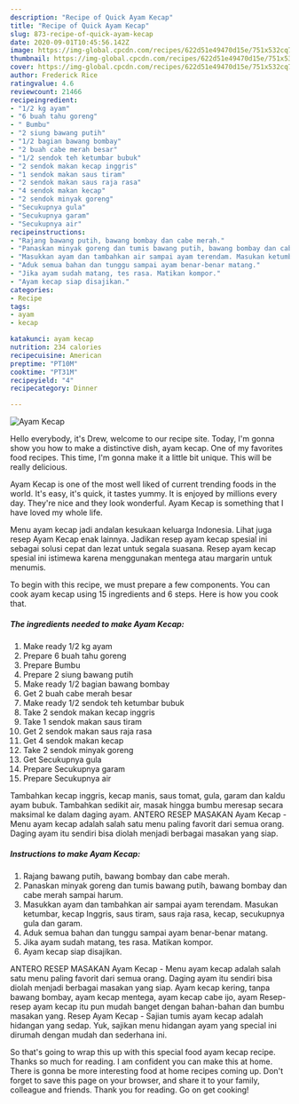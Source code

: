 ```yaml
---
description: "Recipe of Quick Ayam Kecap"
title: "Recipe of Quick Ayam Kecap"
slug: 873-recipe-of-quick-ayam-kecap
date: 2020-09-01T10:45:56.142Z
image: https://img-global.cpcdn.com/recipes/622d51e49470d15e/751x532cq70/ayam-kecap-foto-resep-utama.jpg
thumbnail: https://img-global.cpcdn.com/recipes/622d51e49470d15e/751x532cq70/ayam-kecap-foto-resep-utama.jpg
cover: https://img-global.cpcdn.com/recipes/622d51e49470d15e/751x532cq70/ayam-kecap-foto-resep-utama.jpg
author: Frederick Rice
ratingvalue: 4.6
reviewcount: 21466
recipeingredient:
- "1/2 kg ayam"
- "6 buah tahu goreng"
- " Bumbu"
- "2 siung bawang putih"
- "1/2 bagian bawang bombay"
- "2 buah cabe merah besar"
- "1/2 sendok teh ketumbar bubuk"
- "2 sendok makan kecap inggris"
- "1 sendok makan saus tiram"
- "2 sendok makan saus raja rasa"
- "4 sendok makan kecap"
- "2 sendok minyak goreng"
- "Secukupnya gula"
- "Secukupnya garam"
- "Secukupnya air"
recipeinstructions:
- "Rajang bawang putih, bawang bombay dan cabe merah."
- "Panaskan minyak goreng dan tumis bawang putih, bawang bombay dan cabe merah sampai harum."
- "Masukkan ayam dan tambahkan air sampai ayam terendam. Masukan ketumbar, kecap Inggris, saus tiram, saus raja rasa, kecap, secukupnya gula dan garam."
- "Aduk semua bahan dan tunggu sampai ayam benar-benar matang."
- "Jika ayam sudah matang, tes rasa. Matikan kompor."
- "Ayam kecap siap disajikan."
categories:
- Recipe
tags:
- ayam
- kecap

katakunci: ayam kecap 
nutrition: 234 calories
recipecuisine: American
preptime: "PT10M"
cooktime: "PT31M"
recipeyield: "4"
recipecategory: Dinner

---
```



![Ayam Kecap](https://img-global.cpcdn.com/recipes/622d51e49470d15e/751x532cq70/ayam-kecap-foto-resep-utama.jpg)

Hello everybody, it's Drew, welcome to our recipe site. Today, I'm gonna show you how to make a distinctive dish, ayam kecap. One of my favorites food recipes. This time, I'm gonna make it a little bit unique. This will be really delicious.

Ayam Kecap is one of the most well liked of current trending foods in the world. It's easy, it's quick, it tastes yummy. It is enjoyed by millions every day. They're nice and they look wonderful. Ayam Kecap is something that I have loved my whole life.

Menu ayam kecap jadi andalan kesukaan keluarga Indonesia. Lihat juga resep Ayam Kecap enak lainnya. Jadikan resep ayam kecap spesial ini sebagai solusi cepat dan lezat untuk segala suasana. Resep ayam kecap spesial ini istimewa karena menggunakan mentega atau margarin untuk menumis.


To begin with this recipe, we must prepare a few components. You can cook ayam kecap using 15 ingredients and 6 steps. Here is how you cook that.

<!--inarticleads1-->

##### The ingredients needed to make Ayam Kecap:

1. Make ready 1/2 kg ayam
1. Prepare 6 buah tahu goreng
1. Prepare  Bumbu
1. Prepare 2 siung bawang putih
1. Make ready 1/2 bagian bawang bombay
1. Get 2 buah cabe merah besar
1. Make ready 1/2 sendok teh ketumbar bubuk
1. Take 2 sendok makan kecap inggris
1. Take 1 sendok makan saus tiram
1. Get 2 sendok makan saus raja rasa
1. Get 4 sendok makan kecap
1. Take 2 sendok minyak goreng
1. Get Secukupnya gula
1. Prepare Secukupnya garam
1. Prepare Secukupnya air


Tambahkan kecap inggris, kecap manis, saus tomat, gula, garam dan kaldu ayam bubuk. Tambahkan sedikit air, masak hingga bumbu meresap secara maksimal ke dalam daging ayam. ANTERO RESEP MASAKAN Ayam Kecap - Menu ayam kecap adalah salah satu menu paling favorit dari semua orang. Daging ayam itu sendiri bisa diolah menjadi berbagai masakan yang siap. 

<!--inarticleads2-->

##### Instructions to make Ayam Kecap:

1. Rajang bawang putih, bawang bombay dan cabe merah.
1. Panaskan minyak goreng dan tumis bawang putih, bawang bombay dan cabe merah sampai harum.
1. Masukkan ayam dan tambahkan air sampai ayam terendam. Masukan ketumbar, kecap Inggris, saus tiram, saus raja rasa, kecap, secukupnya gula dan garam.
1. Aduk semua bahan dan tunggu sampai ayam benar-benar matang.
1. Jika ayam sudah matang, tes rasa. Matikan kompor.
1. Ayam kecap siap disajikan.


ANTERO RESEP MASAKAN Ayam Kecap - Menu ayam kecap adalah salah satu menu paling favorit dari semua orang. Daging ayam itu sendiri bisa diolah menjadi berbagai masakan yang siap. Ayam kecap kering, tanpa bawang bombay, ayam kecap mentega, ayam kecap cabe ijo, ayam Resep-resep ayam kecap itu pun mudah banget dengan bahan-bahan dan bumbu masakan yang. Resep Ayam Kecap - Sajian tumis ayam kecap adalah hidangan yang sedap. Yuk, sajikan menu hidangan ayam yang special ini dirumah dengan mudah dan sederhana ini. 

So that's going to wrap this up with this special food ayam kecap recipe. Thanks so much for reading. I am confident you can make this at home. There is gonna be more interesting food at home recipes coming up. Don't forget to save this page on your browser, and share it to your family, colleague and friends. Thank you for reading. Go on get cooking!
